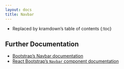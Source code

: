 ```yaml
---
layout: docs
title: Navbar
---
```


* Replaced by kramdown’s table of contents
{:toc}

## Further Documentation

* [Bootstrap’s Navbar documentation](http://getbootstrap.com/components/#navbar)
* [React Bootstrap’s `Navbar` component documentation](https://react-bootstrap.github.io/components.html#navbars)
